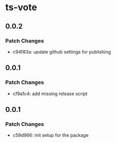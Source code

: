 # ts-vote

## 0.0.2

### Patch Changes

- c94f83a: update github settings for publishing

## 0.0.1

### Patch Changes

- cf9a1c4: add missing release script

## 0.0.1

### Patch Changes

- c59d966: init setup for the package
